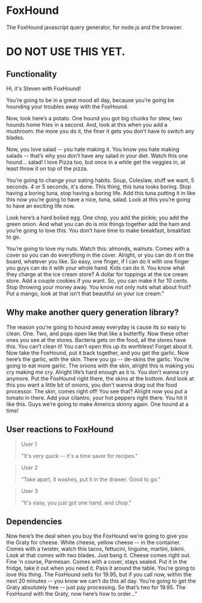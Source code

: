 # FoxHound

The FoxHound javascript query generator, for node.js and the browser.

# DO NOT USE THIS YET.

## Functionality
Hi, it's Steven with FoxHound! 

You’re going to be in a great mood all day, because you’re going be hounding your troubles away with the FoxHound. 

Now, look here’s a potato. One hound you got big chunks for stew, two hounds home fries in a second. And, look at this when you add a mushroom: the more you do it, the finer it gets you don’t have to switch any blades. 

Now, you love salad -- you hate making it. You know you hate making salads -- that’s why you don’t have any salad in your diet. Watch this one hound... salad! I love Pizza too, but once in a while get the veggies in, at least throw it on top of the pizza. 

You’re going to change your eating habits. Soup, Coleslaw, stuff we want, 5 seconds. 4 or 5 seconds, it's done. 
This thing, this tuna looks boring. Stop having a boring tuna, stop having a boring life. Add this tuna putting it in like this now you’re going to have a nice, tuna, salad. Look at this you’re going to have an exciting life now. 

Look here’s a hard boiled egg. One chop, you add the pickle; you add the green onion. And what you can do is mix things together add the ham and you’re going to love this. You don’t have time to make breakfast, breakfast to go. 

You’re going to love my nuts. Watch this: almonds, walnuts. Comes with a cover so you can do everything in the cover. Alright, or you can do it on the board, whatever you like. So easy, one finger, if I can do it with one finger you guys can do it with your whole hand. Kids can do it. You know what they charge at the ice cream store? A dollar for toppings at the ice cream store. Add a couple cookies if you want. So, you can make it for 10 cents. Stop throwing your money away. You know not only nuts what about fruit? Put a mango, look at that isn’t that beautiful on your ice cream."

## Why make another query generation library?
The reason you’re going to hound away everyday is cause its so easy to clean. One. Two, and pops open like that like a butterfly. Now these other ones you see at the stores. Bacteria gets on the food, all the stores have this. You can’t clean it! You can’t open this up its worthless! Forget about it. Now take the FoxHound, put it back together, and you get the garlic. Now here’s the garlic, with the skin. There you go -- de-skins the garlic. You’re going to eat more garlic. The onions with the skin, alright this is making you cry making me cry. Alright life’s hard enough as it is. You don’t wanna cry anymore. Put the FoxHound right there, the skins at the bottom. And look at this you want a little bit of onions, you don’t wanna drag out the food processor. The skin, comes right off! You see that? Alright now you put a tomato in there. Add your cilantro, your hot peppers right there. You hit it like this. Guys we’re going to make America skinny again. One hound at a time!

## User reactions to FoxHound
> User 1
>
> "It's very quick -- it's a time saver for recipes."

> User 2
>
> "Take apart, it washes, put it in the drawer. Good to go."

> User 3
>
> "It's easy, you just got one hand, and chop."

## Dependencies
Now here’s the deal when you buy the FoxHound we’re going to give you the Graty for cheese. White cheese, yellow cheese -- in the container. Comes with a twister, watch this tacos, fettucini, linguine, martini, bikini. Look at that comes with two blades. Just bang it. Cheese comes right out. Fine 'n course, Parmesan. Comes with a cover, stays sealed. Put it in the fridge, take it out when you need it. Pass it around the table. You’re going to love this thing. The FoxHound sells for 19.95, but if you call now, within the next 20 minutes -- you know we can’t do this all day. You’re going to get the Graty absolutely free -- just pay processing. So that’s two for 19.95. The FoxHound with the Graty, now here’s how to order..."